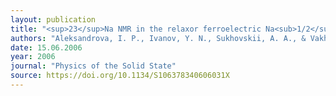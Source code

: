 ```yaml
---
layout: publication
title: "<sup>23</sup>Na NMR in the relaxor ferroelectric Na<sub>1/2</sub>Bi<sub>1/2</sub>TiO<sub>3</sub>"
authors: "Aleksandrova, I. P., Ivanov, Y. N., Sukhovskii, A. A., & Vakhrushev, S. B."
date: 15.06.2006
year: 2006
journal: "Physics of the Solid State"
source: https://doi.org/10.1134/S106378340606031X
---
```

